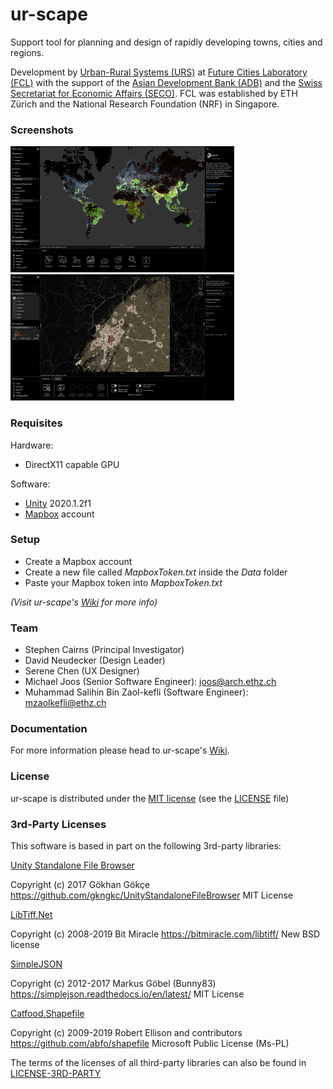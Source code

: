 # ur-scape

Support tool for planning and design of rapidly developing towns, cities and regions.

Development by [Urban-Rural Systems (URS)](urs.sec.sg) at [Future Cities Laboratory (FCL)](fcl.ethz.ch) with the support of the [Asian Development Bank (ADB)](www.adb.org) and the [Swiss Secretariat for Economic Affairs (SECO)](http://www.seco.admin.ch). FCL was established by ETH Zürich and the National Research Foundation (NRF) in Singapore.


### Screenshots
<a  href="Screenshots/1.jpg">
<img src="Screenshots/1.jpg" height="200" alt="" border="1"/></a>
<a  href="Screenshots/2.jpg">
<img src="Screenshots/2.jpg" height="200" alt="" border="1"/></a>


### Requisites

Hardware:

* DirectX11 capable GPU

Software:

* [Unity](www.unity3d.com) 2020.1.2f1
* [Mapbox](www.mapbox.com) account


### Setup

 * Create a Mapbox account
 * Create a new file called *MapboxToken.txt* inside the *Data* folder
 * Paste your Mapbox token into *MapboxToken.txt*

*(Visit ur-scape's [Wiki](https://ur-scape.sec.sg/en/Installation/Mapbox_Setup) for more info)*


### Team

* Stephen Cairns (Principal Investigator)
* David Neudecker (Design Leader)
* Serene Chen (UX Designer)
* Michael Joos (Senior Software Engineer): joos@arch.ethz.ch
* Muhammad Salihin Bin Zaol-kefli (Software Engineer): mzaolkefli@ethz.ch


### Documentation

For more information please head to ur-scape's [Wiki](https://ur-scape.sec.sg).


### License

ur-scape is distributed under the [MIT license](https://en.wikipedia.org/wiki/MIT_License) (see the [LICENSE](./LICENSE) file)


### 3rd-Party Licenses

This software is based in part on the following 3rd-party libraries:

[Unity Standalone File Browser](Assets/3rdParty/StandaloneFileBrowser/LICENSE.txt)
> 
Copyright (c) 2017 Gökhan Gökçe
https://github.com/gkngkc/UnityStandaloneFileBrowser
MIT License

[LibTiff.Net](Assets/3rdParty/LibTiff.NET/license.txt)
> 
Copyright (c) 2008-2019 Bit Miracle
https://bitmiracle.com/libtiff/
New BSD license

[SimpleJSON](Assets/3rdParty/SimpleJSON/LICENSE)
> 
Copyright (c) 2012-2017 Markus Göbel (Bunny83)
https://simplejson.readthedocs.io/en/latest/
MIT License

[Catfood.Shapefile](Assets/3rdParty/Catfood.Shapefile/LICENSE.txt)
> 
Copyright (c) 2009-2019 Robert Ellison and contributors
https://github.com/abfo/shapefile
Microsoft Public License (Ms-PL)

The terms of the licenses of all third-party libraries can also be found in [LICENSE-3RD-PARTY](./LICENSE-3RD-PARTY)
